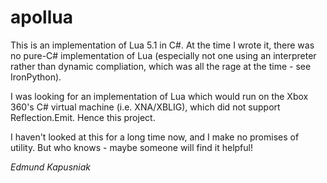 # apollua

This is an implementation of Lua 5.1 in C#.  At the time I wrote it, there was
no pure-C# implementation of Lua (especially not one using an interpreter
rather than dynamic compliation, which was all the rage at the time - see
IronPython).

I was looking for an implementation of Lua which would run on the Xbox 360's
C# virtual machine (i.e. XNA/XBLIG), which did not support Reflection.Emit.
Hence this project.

I haven't looked at this for a long time now, and I make no promises of
utility.  But who knows - maybe someone will find it helpful!

*Edmund Kapusniak*

